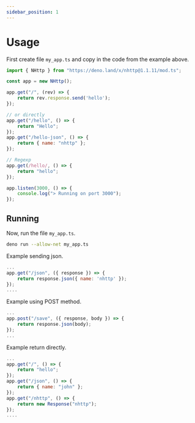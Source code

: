 ```yaml
---
sidebar_position: 1
---
```


# Usage
First create file `my_app.ts` and copy in the code from the example above.
```js
import { NHttp } from "https://deno.land/x/nhttp@1.1.11/mod.ts";

const app = new NHttp();

app.get("/", (rev) => {
    return rev.response.send('hello');
});

// or directly
app.get("/hello", () => {
    return "Hello";
});
app.get("/hello-json", () => {
    return { name: "nhttp" };
});

// Regexp
app.get(/hello/, () => {
    return "hello";
});

app.listen(3000, () => {
    console.log("> Running on port 3000");
});
```
## Running
Now, run the file `my_app.ts`.
```bash
deno run --allow-net my_app.ts
```

Example sending json.
```js
...
app.get("/json", ({ response }) => {
    return response.json({ name: 'nhttp' });
});
....
```
Example using POST method.
```js
...
app.post("/save", ({ response, body }) => {
    return response.json(body);
});
...
```
Example return directly.
```js
...
app.get("/", () => {
    return "hello";
});
app.get("/json", () => {
    return { name: "john" };
});
app.get("/nhttp", () => {
    return new Response("nhttp");
});
....
```